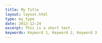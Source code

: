 ```yaml
---
title: My Title
layout: layout.html
type: my_type
date: 2013-12-24
excerpt: This is a short text.
keywords: Keyword 1, Keyword 2, Keyword 3
---
```

